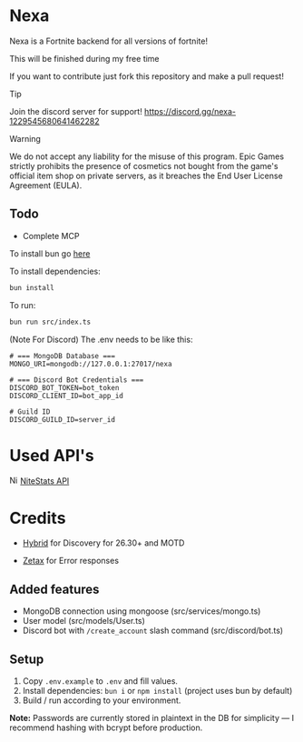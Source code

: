# Nexa

Nexa is a Fortnite backend for all versions of fortnite!

This will be finished during my free time

If you want to contribute just fork this repository and make a pull request!

> [!TIP]
> Join the discord server for support! https://discord.gg/nexa-1229545680641462282

> [!WARNING]
> We do not accept any liability for the misuse of this program. Epic Games strictly prohibits the presence of cosmetics not bought from the game's official item shop on private servers, as it breaches the End User License Agreement (EULA).

## Todo

- Complete MCP

To install bun go [here](https://bun.sh/docs/installation)

To install dependencies:

```bash
bun install
```

To run:

```bash
bun run src/index.ts
```
(Note For Discord)
The .env needs to be like this:
```
# === MongoDB Database ===
MONGO_URI=mongodb://127.0.0.1:27017/nexa

# === Discord Bot Credentials ===
DISCORD_BOT_TOKEN=bot_token
DISCORD_CLIENT_ID=bot_app_id

# Guild ID
DISCORD_GUILD_ID=server_id
```


# Used API's

<img src="https://api.nitestats.com/v1/static/ns-logo.png" width="15" title="NiteStats-API"> [NiteStats API](https://nitestats.com/)

# Credits

- [Hybrid](https://github.com/HybridFNBR) for Discovery for 26.30+ and MOTD

- [Zetax](https://github.com/simplyzetax) for Error responses

## Added features
- MongoDB connection using mongoose (src/services/mongo.ts)
- User model (src/models/User.ts)
- Discord bot with `/create_account` slash command (src/discord/bot.ts)

## Setup
1. Copy `.env.example` to `.env` and fill values.
2. Install dependencies: `bun i` or `npm install` (project uses bun by default)
3. Build / run according to your environment.

**Note:** Passwords are currently stored in plaintext in the DB for simplicity — I recommend hashing with bcrypt before production.
